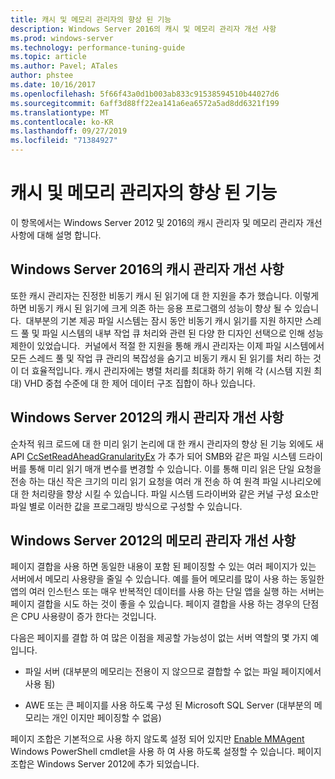 ```yaml
---
title: 캐시 및 메모리 관리자의 향상 된 기능
description: Windows Server 2016의 캐시 및 메모리 관리자 개선 사항
ms.prod: windows-server
ms.technology: performance-tuning-guide
ms.topic: article
ms.author: Pavel; ATales
author: phstee
ms.date: 10/16/2017
ms.openlocfilehash: 5f66f43a0d1b003ab833c91538594510b44027d6
ms.sourcegitcommit: 6aff3d88ff22ea141a6ea6572a5ad8dd6321f199
ms.translationtype: MT
ms.contentlocale: ko-KR
ms.lasthandoff: 09/27/2019
ms.locfileid: "71384927"
---
```

# <a name="cache-and-memory-manager-improvements"></a>캐시 및 메모리 관리자의 향상 된 기능

이 항목에서는 Windows Server 2012 및 2016의 캐시 관리자 및 메모리 관리자 개선 사항에 대해 설명 합니다.

## <a name="cache-manager-improvements-in-windows-server-2016"></a>Windows Server 2016의 캐시 관리자 개선 사항
또한 캐시 관리자는 진정한 비동기 캐시 된 읽기에 대 한 지원을 추가 했습니다.
이렇게 하면 비동기 캐시 된 읽기에 크게 의존 하는 응용 프로그램의 성능이 향상 될 수 있습니다.  대부분의 기본 제공 파일 시스템는 잠시 동안 비동기 캐시 읽기를 지원 하지만 스레드 풀 및 파일 시스템의 내부 작업 큐 처리와 관련 된 다양 한 디자인 선택으로 인해 성능 제한이 있었습니다.  커널에서 적절 한 지원을 통해 캐시 관리자는 이제 파일 시스템에서 모든 스레드 풀 및 작업 큐 관리의 복잡성을 숨기고 비동기 캐시 된 읽기를 처리 하는 것이 더 효율적입니다. 캐시 관리자에는 병렬 처리를 최대화 하기 위해 각 (시스템 지원 최대) VHD 중첩 수준에 대 한 제어 데이터 구조 집합이 하나 있습니다.


## <a name="cache-manager-improvements-in-windows-server-2012"></a>Windows Server 2012의 캐시 관리자 개선 사항
순차적 워크 로드에 대 한 미리 읽기 논리에 대 한 캐시 관리자의 향상 된 기능 외에도 새 API [CcSetReadAheadGranularityEx](https://msdn.microsoft.com/library/windows/hardware/hh406341.aspx) 가 추가 되어 SMB와 같은 파일 시스템 드라이버를 통해 미리 읽기 매개 변수를 변경할 수 있습니다. 이를 통해 미리 읽은 단일 요청을 전송 하는 대신 작은 크기의 미리 읽기 요청을 여러 개 전송 하 여 원격 파일 시나리오에 대 한 처리량을 향상 시킬 수 있습니다. 파일 시스템 드라이버와 같은 커널 구성 요소만 파일 별로 이러한 값을 프로그래밍 방식으로 구성할 수 있습니다.

## <a name="memory-manager-improvements-in-windows-server-2012"></a>Windows Server 2012의 메모리 관리자 개선 사항
페이지 결합을 사용 하면 동일한 내용이 포함 된 페이징할 수 있는 여러 페이지가 있는 서버에서 메모리 사용량을 줄일 수 있습니다. 예를 들어 메모리를 많이 사용 하는 동일한 앱의 여러 인스턴스 또는 매우 반복적인 데이터를 사용 하는 단일 앱을 실행 하는 서버는 페이지 결합을 시도 하는 것이 좋을 수 있습니다. 페이지 결합을 사용 하는 경우의 단점은 CPU 사용량이 증가 한다는 것입니다.

다음은 페이지를 결합 하 여 많은 이점을 제공할 가능성이 없는 서버 역할의 몇 가지 예입니다.

-   파일 서버 (대부분의 메모리는 전용이 지 않으므로 결합할 수 없는 파일 페이지에서 사용 됨)

-   AWE 또는 큰 페이지를 사용 하도록 구성 된 Microsoft SQL Server (대부분의 메모리는 개인 이지만 페이징할 수 없음)

페이지 조합은 기본적으로 사용 하지 않도록 설정 되어 있지만 [Enable MMAgent](https://technet.microsoft.com/library/jj658954.aspx) Windows PowerShell cmdlet을 사용 하 여 사용 하도록 설정할 수 있습니다. 페이지 조합은 Windows Server 2012에 추가 되었습니다.
